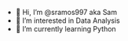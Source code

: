 - 👋 Hi, I’m @sramos997 aka Sam
- 👀 I’m interested in Data Analysis
- 🌱 I’m currently learning Python

<!---
sramos997/sramos997 is a ✨ special ✨ repository because its `README.md` (this file) appears on your GitHub profile.
You can click the Preview link to take a look at your changes.
--->

